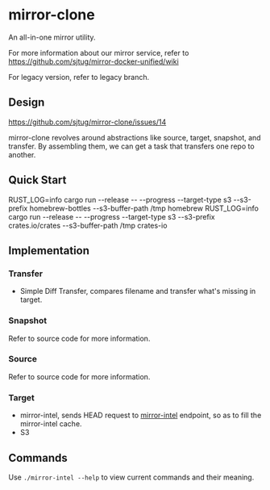 # mirror-clone

An all-in-one mirror utility.

For more information about our mirror service, refer to https://github.com/sjtug/mirror-docker-unified/wiki

For legacy version, refer to legacy branch.

## Design

https://github.com/sjtug/mirror-clone/issues/14

mirror-clone revolves around abstractions like source, target, snapshot, and transfer.
By assembling them, we can get a task that transfers one repo to another.

## Quick Start

RUST_LOG=info cargo run --release -- --progress --target-type s3 --s3-prefix homebrew-bottles --s3-buffer-path /tmp homebrew
RUST_LOG=info cargo run --release -- --progress --target-type s3 --s3-prefix crates.io/crates --s3-buffer-path /tmp crates-io

## Implementation

### Transfer

* Simple Diff Transfer, compares filename and transfer what's missing in target.

### Snapshot

Refer to source code for more information.

### Source

Refer to source code for more information.
### Target

* mirror-intel, sends HEAD request to [mirror-intel](https://github.com/sjtug/mirror-intel) endpoint, so as to fill the mirror-intel cache.
* S3

## Commands

Use `./mirror-intel --help` to view current commands and their meaning.
